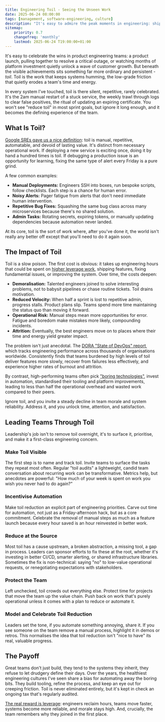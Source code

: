 ```yaml
---
title: Engineering Toil - Seeing the Unseen Work
date: 2025-06-24 08:00:00
tags: [management, software-engineering, culture]
description: "It's easy to admire the peak moments in engineering: shipping features, the incident recovery, the burst of innovation after months of foundational work. But beneath the visible achievements sits something far more ordinary and persistent - *toil*. Toil is the work that keeps systems humming, the low-grade friction that quietly erodes a team's time, energy, and, eventually, spirit."
sitemap:
    priority: 0.7
    changefreq: 'monthly'
    lastmod: 2025-06-24 T19:00:00+01:00
---
```


It's easy to celebrate the wins in product engineering teams: a product launch, pulling together to resolve a critical outage, or watching months of platform investment quietly unlock a wave of customer growth. But beneath the visible achievements sits something far more ordinary and persistent - *toil*. Toil is the work that keeps systems humming, the low-grade friction that quietly erodes a team's time and energy.

In every system I've touched, toil is there silent, repetitive, rarely celebrated. It's the 2am manual restart of a stuck service, the weekly trawl through logs to clear false positives, the ritual of updating an expiring certificate. You won't see "reduce toil" in most sprint goals, but ignore it long enough, and it becomes the defining experience of the team.

## What Is Toil?

[Google SREs gave us a nice definition](https://sre.google/sre-book/eliminating-toil/): toil is manual, repetitive, automatable, and devoid of lasting value. It's distinct from necessary operational work. If deploying a new service is exciting once, doing it by hand a hundred times is toil. If debugging a production issue is an opportunity for learning, fixing the same type of alert every Friday is a pure grind.

A few common examples:

- **Manual Deployments:** Engineers SSH into boxes, run bespoke scripts, follow checklists. Each step is a chance for human error.
- **Noisy Alerts:** Pager fatigue from alerts that don't need immediate human intervention.
- **Repetitive Bug Fixes:** Squashing the same bug class across many microservices because there's no shared solution.
- **Admin Tasks:** Rotating secrets, expiring tokens, or manually updating dependencies because automation never landed.

At its core, toil is the sort of work where, after you've done it, the world isn't really any better off except that you'll need to do it again soon.

## The Impact of Toil

Toil is a slow poison. The first cost is obvious: it takes up engineering hours that could be spent on [higher leverage work](/doing-leveraged-work), shipping features, fixing fundamental issues, or improving the system. Over time, the costs deepen:

- **Demoralisation:** Talented engineers joined to solve interesting problems, not to babysit pipelines or chase routine tickets. Toil drains motivation.
- **Reduced Velocity:** When half a sprint is lost to repetitive admin, progress stalls. Product plans slip. Teams spend more time maintaining the status quo than moving it forward.
- **Operational Risk:** Manual steps mean more opportunities for error. Fatigue and boredom make mistakes more likely, compounding incidents.
- **Attrition:** Eventually, the best engineers move on to places where their time and energy yield greater impact.

The problem isn't just anecdotal. The [DORA "State of DevOps" report](https://dora.dev/research/2024/dora-report), which tracks engineering performance across thousands of organisations worldwide. Consistently finds that teams burdened by high levels of toil deliver features more slowly, recover from failures less effectively, and experience higher rates of burnout and attrition.

By contrast, high-performing teams often pick ["boring technologies"](/boring-tech), invest in automation, standardised their tooling and platform improvements, leading to less than half the operational overhead and wasted work compared to their peers.

Ignore toil, and you invite a steady decline in team morale and system reliability. Address it, and you unlock time, attention, and satisfaction.

## Leading Teams Through Toil

Leadership's job isn't to remove toil overnight, it's to surface it, prioritise, and make it a first-class engineering concern.

### Make Toil Visible

The first step is to name and track toil. Invite teams to surface the tasks they repeat most often. Regular "toil audits" a lightweight, candid team conversation about recurring work can be transformative. Metrics help, but anecdotes are powerful: "How much of your week is spent on work you wish you never had to do again?"

### Incentivise Automation

Make toil reduction an explicit part of engineering priorities. Carve out time for automation, not just as a Friday-afternoon hack, but as a core commitment. Celebrate the removal of manual steps as much as a feature launch because every hour saved is an hour reinvested in better work.

### Reduce at the Source

Most toil has a cause upstream, a broken abstraction, a missing tool, a gap in process. Leaders can sponsor efforts to fix these at the root, whether it's investing in better CI/CD, smarter alerting, or shared infrastructure libraries. Sometimes the fix is non-technical: saying "no" to low-value operational requests, or renegotiating expectations with stakeholders.

### Protect the Team

Left unchecked, toil crowds out everything else. Protect time for projects that move the team up the value chain. Push back on work that's purely operational unless it comes with a plan to reduce or automate it.

### Model and Celebrate Toil Reduction

Leaders set the tone, if you automate something annoying, share it. If you see someone on the team remove a manual process, highlight it in demos or retros. This normalises the idea that toil reduction isn't "nice to have" its real, valuable progress.

## The Payoff

Great teams don't just build, they tend to the systems they inherit, they refuse to let drudgery define their days. Over the years, the healthiest engineering cultures I've seen share a bias for automating away the boring bits. They build tooling, refine the process, and keep an eye out for creeping friction. Toil is never eliminated entirely, but it's kept in check an ongoing tax that's regularly audited.

[The real reward is leverage](/doing-leveraged-work): engineers reclaim hours, teams move faster, systems become more reliable, and morale stays high. And, crucially, the team remembers why they joined in the first place.

